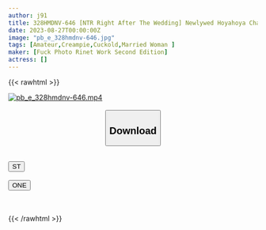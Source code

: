 ```yaml
---
author: j91
title: 328HMDNV-646 [NTR Right After The Wedding] Newlywed Hoyahoya Chakawa Young Wife 24 Years Old. On The Night Of Her Wedding, I Slipped Out Of The Room And Had An Affair With A Handsome Business Trip Host! ! Consciousness Jumps Out And Exposes The Whites Of The Eyes Gachiakume Cum Conceived And Vaginal Cum Shot! ! [Poor Husband]
date: 2023-08-27T00:00:00Z
image: "pb_e_328hmdnv-646.jpg"
tags: [Amateur,Creampie,Cuckold,Married Woman ]
maker: [Fuck Photo Rinet Work Second Edition]
actress: []
---
```



{{< rawhtml >}}

<div class="video" data-videoid="3w29D1QX8Jc2Oa">
    <a href="javascript:;">
        <img src="https://my.j91.asia/posts/pb_e_328hmdnv-646/pb_e_328hmdnv-646.jpg" width="WIDTH" height="HEIGHT" alt="pb_e_328hmdnv-646.mp4" loading="lazy">
    </a>
</div>

<script type="text/javascript" src="https://j91.asia/asset/on-demand-st.js"></script>

<br>
  <link rel="stylesheet" href="https://j91.asia/asset/bs5.css">
  
  <center>
  <button class="btn btn-primary" type="button" data-bs-toggle="collapse" data-bs-target=".multi-collapse" aria-expanded="false" aria-controls="multiCollapseExample1 multiCollapseExample2"><h2>Download</h2></button></center>
</p>
<div class="row">
  <div class="col">
    <div class="collapse multi-collapse" id="multiCollapseExample1">
      <div class="card card-body">
	      	      <br>
<div class="buttons">  
<a href="https://streamtape.to/v/3w29D1QX8Jc2Oa"><button class="btn-hover color-3"><i class="fa fa-download"></i> ST</button></a></div>
    </div>
  </div>
</div>
  <div class="col">
    <div class="collapse multi-collapse" id="multiCollapseExample2">
      <div class="card card-body">
	      <br>
<div class="buttons">
    <a href="https://oneupload.to/gf7u5fbbr4vb"><button class="btn-hover color-9"><i class="fa fa-download"></i> ONE</button></a></div>
<br><br>
      </div>
    </div>
  </div>
</div>

{{< /rawhtml >}}
